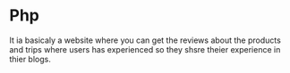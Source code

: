 # Php
It ia basicaly a website where you can get the reviews about the products and trips where users has experienced so they shsre theier experience in thier blogs.
